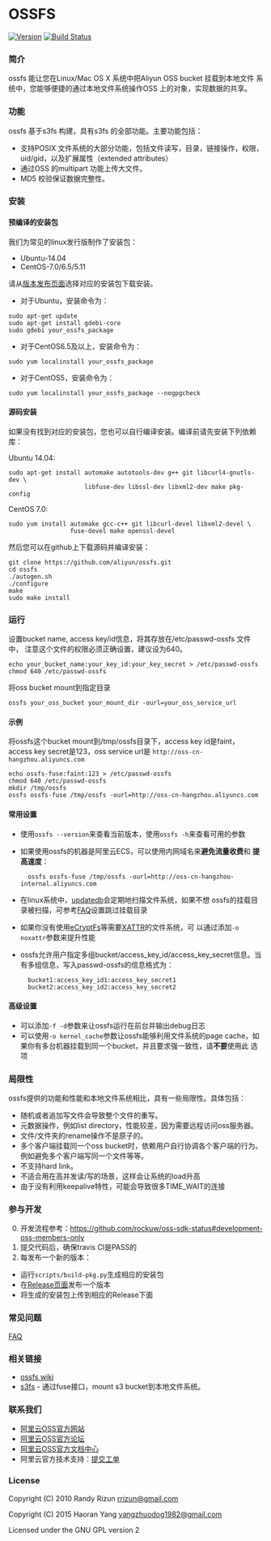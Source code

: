 # OSSFS

[![Version](https://badge.fury.io/gh/aliyun%2Fossfs.svg)][releases]
[![Build Status](https://travis-ci.org/aliyun/ossfs.svg?branch=master)](https://travis-ci.org/aliyun/ossfs?branch=master)

### 简介

ossfs 能让您在Linux/Mac OS X 系统中把Aliyun OSS bucket 挂载到本地文件
系统中，您能够便捷的通过本地文件系统操作OSS 上的对象，实现数据的共享。

### 功能

ossfs 基于s3fs 构建，具有s3fs 的全部功能。主要功能包括：

* 支持POSIX 文件系统的大部分功能，包括文件读写，目录，链接操作，权限，
  uid/gid，以及扩展属性（extended attributes）
* 通过OSS 的multipart 功能上传大文件。
* MD5 校验保证数据完整性。

### 安装

#### 预编译的安装包

我们为常见的linux发行版制作了安装包：

- Ubuntu-14.04
- CentOS-7.0/6.5/5.11

请从[版本发布页面][releases]选择对应的安装包下载安装。

- 对于Ubuntu，安装命令为：

```
sudo apt-get update
sudo apt-get install gdebi-core
sudo gdebi your_ossfs_package
```

- 对于CentOS6.5及以上，安装命令为：

```
sudo yum localinstall your_ossfs_package
```

- 对于CentOS5，安装命令为：

```
sudo yum localinstall your_ossfs_package --nogpgcheck
```

#### 源码安装

如果没有找到对应的安装包，您也可以自行编译安装。编译前请先安装下列依赖库：

Ubuntu 14.04:

```
sudo apt-get install automake autotools-dev g++ git libcurl4-gnutls-dev \
                     libfuse-dev libssl-dev libxml2-dev make pkg-config
```

CentOS 7.0:

```
sudo yum install automake gcc-c++ git libcurl-devel libxml2-devel \
                 fuse-devel make openssl-devel
```

然后您可以在github上下载源码并编译安装：

```
git clone https://github.com/aliyun/ossfs.git
cd ossfs
./autogen.sh
./configure
make
sudo make install
```

### 运行

设置bucket name, access key/id信息，将其存放在/etc/passwd-ossfs 文件中，
注意这个文件的权限必须正确设置，建议设为640。

```
echo your_bucket_name:your_key_id:your_key_secret > /etc/passwd-ossfs
chmod 640 /etc/passwd-ossfs
```

将oss bucket mount到指定目录

```
ossfs your_oss_bucket your_mount_dir -ourl=your_oss_service_url
```

#### 示例

将ossfs这个bucket mount到/tmp/ossfs目录下，access key id是faint，
access key secret是123，oss service url是
`http://oss-cn-hangzhou.aliyuncs.com`

```
echo ossfs-fuse:faint:123 > /etc/passwd-ossfs
chmod 640 /etc/passwd-ossfs
mkdir /tmp/ossfs
ossfs ossfs-fuse /tmp/ossfs -ourl=http://oss-cn-hangzhou.aliyuncs.com
```

#### 常用设置

- 使用`ossfs --version`来查看当前版本，使用`ossfs -h`来查看可用的参数
- 如果使用ossfs的机器是阿里云ECS，可以使用内网域名来**避免流量收费**和
  **提高速度**：

        ossfs ossfs-fuse /tmp/ossfs -ourl=http://oss-cn-hangzhou-internal.aliyuncs.com

- 在linux系统中，[updatedb][updatedb]会定期地扫描文件系统，如果不想
  ossfs的挂载目录被扫描，可参考[FAQ][FAQ-updatedb]设置跳过挂载目录
- 如果你没有使用[eCryptFs][ecryptfs]等需要[XATTR][xattr]的文件系统，可
  以通过添加`-o noxattr`参数来提升性能
- ossfs允许用户指定多组bucket/access_key_id/access_key_secret信息。当
  有多组信息，写入passwd-ossfs的信息格式为：

        bucket1:access_key_id1:access_key_secret1
        bucket2:access_key_id2:access_key_secret2

#### 高级设置

- 可以添加`-f -d`参数来让ossfs运行在前台并输出debug日志
- 可以使用`-o kernel_cache`参数让ossfs能够利用文件系统的page cache，如
  果你有多台机器挂载到同一个bucket，并且要求强一致性，请**不要**使用此
  选项

### 局限性

ossfs提供的功能和性能和本地文件系统相比，具有一些局限性。具体包括：

* 随机或者追加写文件会导致整个文件的重写。
* 元数据操作，例如list directory，性能较差，因为需要远程访问oss服务器。
* 文件/文件夹的rename操作不是原子的。
* 多个客户端挂载同一个oss bucket时，依赖用户自行协调各个客户端的行为。例如避免多个客户端写同一个文件等等。
* 不支持hard link。
* 不适合用在高并发读/写的场景，这样会让系统的load升高
* 由于没有利用keepalive特性，可能会导致很多TIME_WAIT的连接

### 参与开发

0. 开发流程参考：https://github.com/rockuw/oss-sdk-status#development-oss-members-only
1. 提交代码后，确保travis CI是PASS的
2. 每发布一个新的版本：
  - 运行`scripts/build-pkg.py`生成相应的安装包
  - 在[Release页面][releases]发布一个版本
  - 将生成的安装包上传到相应的Release下面

### 常见问题

[FAQ](https://github.com/aliyun/ossfs/wiki/FAQ)

### 相关链接

* [ossfs wiki](https://github.com/aliyun/ossfs/wiki)
* [s3fs](https://github.com/s3fs-fuse/s3fs-fuse) - 通过fuse接口，mount s3 bucket到本地文件系统。

### 联系我们

* [阿里云OSS官方网站](http://oss.aliyun.com/)
* [阿里云OSS官方论坛](http://bbs.aliyun.com/thread/211.html)
* [阿里云OSS官方文档中心](http://www.aliyun.com/product/oss#Docs)
* 阿里云官方技术支持：[提交工单](https://workorder.console.aliyun.com/#/ticket/createIndex)

### License

Copyright (C) 2010 Randy Rizun <rrizun@gmail.com>

Copyright (C) 2015 Haoran Yang <yangzhuodog1982@gmail.com>

Licensed under the GNU GPL version 2


[releases]: https://github.com/aliyun/ossfs/releases
[updatedb]: http://linux.die.net/man/8/updatedb
[faq-updatedb]: https://github.com/aliyun/ossfs/wiki/FAQ
[ecryptfs]: http://ecryptfs.org/
[xattr]: http://man7.org/linux/man-pages/man7/xattr.7.html
